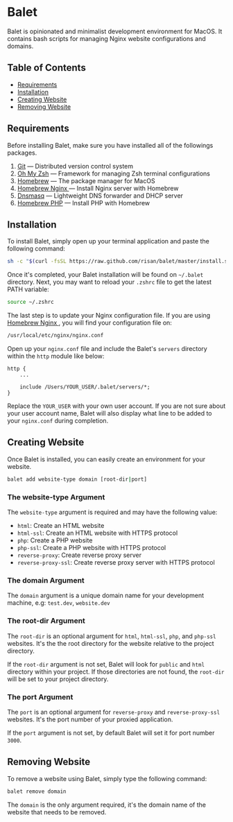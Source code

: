 # Balet

Balet is opinionated and minimalist development environment for MacOS. It contains bash scripts for managing Nginx website configurations and domains.

## Table of Contents

* [Requirements](#requirements)
* [Installation](#installation)
* [ Creating Website](#creating-website)
* [ Removing Website](#removing-website)

## Requirements

Before installing Balet, make sure you have installed all of the followings packages.

1. [Git](https://git-scm.com/book/en/v1/Getting-Started-Installing-Git#Installing-on-Mac) — Distributed version control system
2. [Oh My Zsh](http://ohmyz.sh) — Framework for managing Zsh terminal configurations
3. [Homebrew](https://brew.sh) — The package manager for MacOS
4. [Homebrew Nginx ](https://github.com/Homebrew/homebrew-nginx) — Install Nginx server with Homebrew
5. [Dnsmasq](http://www.thekelleys.org.uk/dnsmasq/doc.html) — Lightweight DNS forwarder and DHCP server
6. [Homebrew PHP](https://github.com/Homebrew/homebrew-php) — Install PHP with Homebrew

## Installation

To install Balet, simply open up your terminal application and paste the following command:

```bash
sh -c "$(curl -fsSL https://raw.github.com/risan/balet/master/install.sh)"
```

Once it's completed, your Balet installation will be found on `~/.balet` directory. Next, you may want to reload your `.zshrc` file to get the latest PATH variable:

```bash
source ~/.zshrc
```

The last step is to update your Nginx configuration file. If you are using [Homebrew Nginx ](https://github.com/Homebrew/homebrew-nginx), you will find your configuration file on:

```bash
/usr/local/etc/nginx/nginx.conf
```

Open up your `nginx.conf` file and include the Balet's `servers` directory within the `http` module like below:

```nginx
http {
    ...

    include /Users/YOUR_USER/.balet/servers/*;
}
```

Replace the `YOUR_USER` with your own user account. If you are not sure about your user account name, Balet will also display what line to be added to your `nginx.conf` during completion.

## Creating Website

Once Balet is installed, you can easily create an environment for your website.

```bash
balet add website-type domain [root-dir|port]
```

### The website-type Argument

The `website-type` argument is required and may have the following value:

- `html`: Create an HTML website
- `html-ssl`: Create an HTML website with HTTPS protocol
- `php`: Create a PHP website
- `php-ssl`: Create a PHP website with HTTPS protocol
- `reverse-proxy`: Create reverse proxy server
- `reverse-proxy-ssl`: Create reverse proxy server with HTTPS protocol

### The domain Argument

The `domain` argument is a unique domain name for your development machine, e.g: `test.dev`, `website.dev`

### The root-dir Argument

The `root-dir` is an optional argument for `html`, `html-ssl`, `php`, and `php-ssl` websites. It's the the root directory for the website relative to the project directory.

If the `root-dir` argument is not set, Balet will look for `public` and `html` directory within your project. If those directories are not found, the `root-dir` will be set to your project directory.

### The port Argument

The `port` is an optional argument for `reverse-proxy` and `reverse-proxy-ssl` websites. It's the port number of your proxied application.

If the `port` argument is not set, by default Balet will set it for port number `3000`.

## Removing Website

To remove a website using Balet, simply type the following command:

```bash
balet remove domain
```

The `domain` is the only argument required, it's the domain name of the website that needs to be removed.
